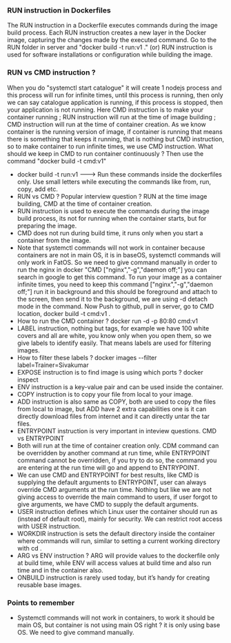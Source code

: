 ### RUN instruction in Dockerfiles
The RUN instruction in a Dockerfile executes commands during the image build process. Each RUN instruction creates a new layer in the Docker image, capturing the changes made by the executed command. Go to the RUN folder in server and "docker build -t run:v1 ." (or) RUN instruction is used for software installations or configuration while building the image.


### RUN vs CMD instruction ?
When you do "systemctl start catalogue" it will create 1 nodejs process and this process will run for infinite times, until this process is running, then only we can say catalogue application is running, if this process is stopped, then your application is not running. Here CMD instruction is to make your container running ; RUN instruction will run at the time of image building ; CMD instruction will run at the time of container creation. As we know container is the running version of image, if container is running that means there is something that keeps it running, that is nothing but CMD instruction, so to make container to run infinite times, we use CMD instruction. What should we keep in CMD to run container continuously ? Then use the command
"docker build -t cmd:v1"
- docker build -t run:v1 ---> Run these commands inside the dockerfiles only. Use small letters while executing the commands like from, run, copy, add etc.
- RUN vs CMD ? Popular interview question ? RUN at the time image building, CMD at the time of container creation.
- RUN instruction is used to execute the commands during the image build process, its not for running when the container starts, but for preparing the image.
- CMD does not run during build time, it runs only when you start a container from the image.
- Note that systemctl commands will not work in container because containers are not in main OS, it is in baseOS, systemctl commands will only work in FatOS. So we need to give command manually in order to run the nginx in docker "CMD ["nginx","-g","daemon off;"] you can search in google to get this command. To run your image as a container infinite times, you need to keep this command ["nginx","-g","daemon off;"] run it in background and this should be foreground and attach to the screen, then send it to the background, we are using -d detach mode in the command. Now Push to github, pull in server, go to CMD location, docker build -t cmd:v1 .
- How to run the CMD container ? docker run -d -p 80:80 cmd:v1
- LABEL instruction, nothing but tags, for example we have 100 white covers and all are white, you know only when you open them, so we give labels to identify easily. That means labels are used for filtering images.
- How to filter these labels ? docker images --filter label=Trainer=Sivakumar
- EXPOSE instruction is to find image is using which ports ? docker inspect <image-id>
- ENV instruction is a key-value pair and can be used inside the container.
- COPY instruction is to copy your file from local to your image.
- ADD instruction is also same as COPY, both are used to copy the files from local to image, but ADD have 2 extra capabilities one is it can directly download files from internet and it can directly untar the tar files.
- ENTRYPOINT instruction is very important in inteview questions. CMD vs ENTRYPOINT
- Both will run at the time of container creation only. CDM command can be overridden by another command at run time, while ENTRYPOINT command cannot be overridden, if you try to do so, the command you are entering at the run time will go and append to ENTRYPOINT.
- We can use CMD and ENTRYPOINT for best results, like CMD is supplying the default arguments to ENTRYPOINT, user can always override CMD arguments at the run time. Nothing but like we are not giving access to override the main command to users, if user forgot to give arguments, we have CMD to supply the default arguments.
- USER instruction defines which Linux user the container should run as (instead of default root), mainly for security. We can restrict root access with USER instruction.
- WORKDIR instruction is sets the default directory inside the container where commands will run, similar to setting a current working directory with cd .
- ARG vs ENV instruction ? ARG will provide values to the dockerfile only at build time, while ENV will access values at build time and also run time and in the container also.
- ONBUILD instruction is rarely used today, but it’s handy for creating reusable base images.

### Points to remember
- Systemctl commands will not work in containers, to work it should be main OS, but container is not using
  main OS right ? it is only using base OS. We need to give command manually.

